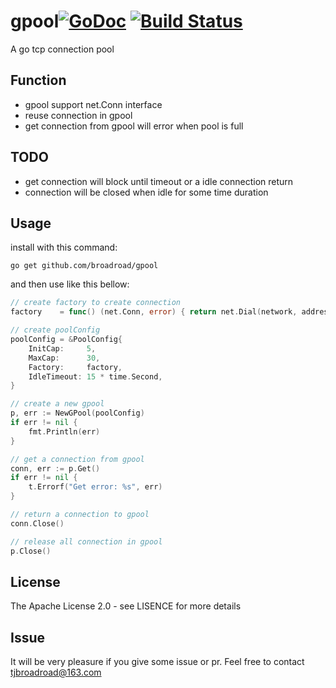 # gpool[![GoDoc](http://godoc.org/github.com/silenceper/pool?status.svg)](http://godoc.org/github.com/silenceper/pool) [![Build Status](http://img.shields.io/travis/fatih/pool.svg?style=flat-square)](https://travis-ci.org/Broadroad/gpool)

A go tcp connection pool

## Function
- gpool support net.Conn interface
- reuse connection in gpool
- get connection from gpool will error when pool is full

## TODO
- get connection will block until timeout or a idle connection return
- connection will be closed when idle for some time duration

## Usage
install with this command:
```shell
go get github.com/broadroad/gpool
```

and then use like this bellow:

```go
// create factory to create connection
factory    = func() (net.Conn, error) { return net.Dial(network, address) }

// create poolConfig
poolConfig = &PoolConfig{
	InitCap:     5,
	MaxCap:      30,
	Factory:     factory,
	IdleTimeout: 15 * time.Second,
}

// create a new gpool
p, err := NewGPool(poolConfig)
if err != nil {
    fmt.Println(err)
}

// get a connection from gpool
conn, err := p.Get()
if err != nil {
	t.Errorf("Get error: %s", err)
}

// return a connection to gpool
conn.Close()

// release all connection in gpool
p.Close()

```

## License
The Apache License 2.0 - see LISENCE for more details

## Issue
It will be very pleasure if you give some issue or pr. Feel free to contact tjbroadroad@163.com
